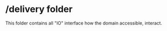 /delivery folder
================

This folder contains all "IO" interface how the domain accessible, interact.
